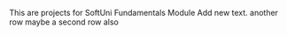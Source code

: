 This are projects for SoftUni Fundamentals Module
Add new text.
another row
maybe a second row also 